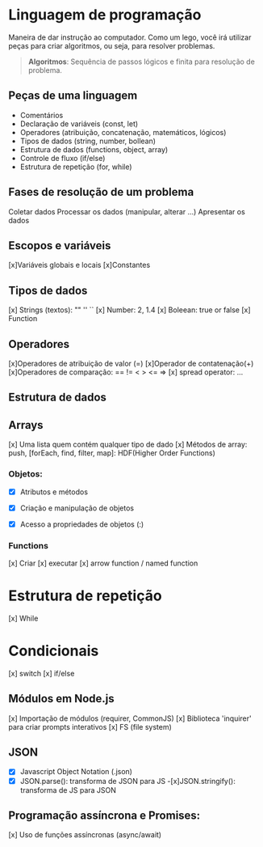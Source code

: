 # Linguagem de programação

Maneira de dar instrução ao computador.
Como um lego, você irá utilizar peças para criar algoritmos, ou seja, para resolver problemas.

> **Algoritmos**: Sequência de passos lógicos e finita para resolução de problema.

## Peças de uma linguagem

- Comentários
- Declaração de variáveis (const, let)
- Operadores (atribuição, concatenação, matemáticos, lógicos)
- Tipos de dados (string, number, bollean)
- Estrutura de dados (functions, object, array)
- Controle de fluxo (if/else)
- Estrutura de repetição (for, while)

## Fases de resolução de um problema

 Coletar dados
 Processar os dados (manipular, alterar ...)
 Apresentar os dados

## Escopos e variáveis

[x]Variáveis globais e locais
[x]Constantes

## Tipos de dados

[x] Strings (textos): "" '' `` 
[x] Number: 2, 1.4 
[x] Boleean: true or false 
[x] Function

## Operadores

[x]Operadores de atribuição de valor (=)
[x]Operador de contatenação(+)
[x]Operadores de comparação: == != < > <= => 
[x] spread operator: ...

## Estrutura de dados

## Arrays

[x] Uma lista quem contém qualquer tipo de dado
[x] Métodos de array: push, [forEach, find, filter, map]: HDF(Higher Order Functions) 

### Objetos:

- [x] Atributos e métodos
- [x] Criação e manipulação de objetos
- [x] Acesso a propriedades de objetos (:)


### Functions

[x] Criar
[x] executar
[x] arrow function / named function

# Estrutura de repetição

[x] While

# Condicionais

[x] switch
[x] if/else

## Módulos em Node.js

[x] Importação de módulos (requirer, CommonJS)
[x] Biblioteca 'inquirer' para criar prompts interativos
[x] FS (file system)

## JSON

-[x] Javascript Object Notation (.json)
-[x] JSON.parse(): transforma de JSON para JS
-[x]JSON.stringify(): transforma de JS para JSON

## Programação assíncrona e Promises:

[x] Uso de funções assíncronas (async/await)
